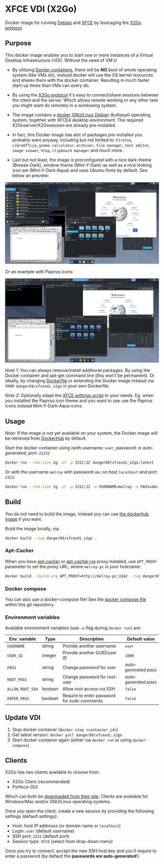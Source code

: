 # XFCE VDI (X2Go)

Docker image for running [Debian](https://hub.docker.com/_/debian) and [XFCE](https://www.xfce.org/) by leveraging the [X2Go protocol](https://wiki.x2go.org/doku.php/download:start).

## Purpose

This docker image enables you to start one or more instances of a Virtual Desktop Infrastructure (VDI). Without the need of VM's!

* By utilizing [Docker containers](https://www.docker.com/resources/what-container), there will be **NO** boot of whole operating system (like VMs do), instead docker will use the OS kernel resources and shares them with the docker container. Resulting in much faster start-up times than VMs can every do.

* By using the [X2Go protocol](https://wiki.x2go.org/) it's easy to connect/share sessions between the client and the server. Which allows remote working or any other task you might want do remotely in a windowing system.

* The image contains a [docker GNU/Linux Debian](https://hub.docker.com/_/debian) (bullseye) operating system, together with XFCE4 desktop environment. The required X2Goserver/X2Gosession are already pre-installed.

* In fact, this Docker image has alot of packages pre-installed you probably want anyway, including but not limited to: `Firefox`, `LibreOffice`, `gnome-calculator`, `archiver`, `file manager`, `text editor`, `image viewer`, `htop`, `clipboard manager` and much more.

* Last but not least, the image is preconfigured with a nice dark-theme (Breeze-Dark), window theme (Mint-Y-Dark) as well as a nice looking icon set (Mint-Y-Dark-Aqua) and uses Ubuntu fonts by default. See below an preview:

![Preview 1](preview.png)

Or an example with Papirus icons:

![Preview 2](preview_papirus.png)

*Note 1:* You can always remove/install additional packages. By using the Docker container and apt-get command line (this won't be permanent). Or ideally, by changing [Dockerfile](Dockerfile) or extending the Docker image instead via: `FROM danger89/xfcevdi_x2go` in your own Dockerfile. 

*Note 2:* Optionally adapt the [XFCE settings script](xfce_settings.sh) to your needs. Eg. when you installed the Papirus icon theme and you want to use use the Papirus icons instead Mint-Y-Dark-Aqua icons.

## Usage

*Note:* If the image is not yet available on your system, the Docker image will be retrieved from [DockerHub](https://hub.docker.com/r/danger89/xfcevdi_x2go) by default.

Start the docker container using (with username: `user`, password: *is auto-generated*, port: `2222`):

```sh
docker run --shm-size 2g -it -p 2222:22 danger89/xfcevdi_x2go:latest
```

Or with the username `melroy` with password `abc` on host `localhost` and port: `2222`:

```sh
docker run --shm-size 2g -it -p 2222:22 -e USERNAME=melroy -e PASS=abc danger89/xfcevdi_x2go:latest
```

## Build

You do not need to build the image, instead you can use [the dockerhub image](https://hub.docker.com/r/danger89/xfcevdi_x2go) if you want.

Build the image locally, via:

```sh
docker build --tag danger89/xfcevdi_x2go .
```

### Apt-Cacher

When you have [apt-cacher](http://manpages.ubuntu.com/manpages/jammy/man8/apt-cacher.8.html) or [apt-cacher-ng](http://manpages.ubuntu.com/manpages/jammy/en/man8/apt-cacher-ng.8.html) proxy installed, use `APT_PROXY` parameter to set the proxy URL; where `melroy-pc` is *your* hostname:

```sh
docker build --build-arg APT_PROXY=http://melroy-pc:3142 --tag danger89/xfcevdi_x2go .
```

### Docker compose

You can also use a docker-compose file!
See the [docker compose file](vdi-compose.yml) within this git repository.

### Environment variables

Available environment variables (use `-e` flag during `docker run`) are:

| Env. variable    | Type    | Description                                 | Default value          |
|------------------|---------|---------------------------------------------|------------------------|
| `USERNAME`       | string  | Provide another username                    | `user`                 |
| `USER_ID`        | integer | Provide another GUID/user ID                | `1000`                 |
| `PASS`           | string  | Change password for user                    | *auto-generated pass*  |
| `ROOT_PASS`      | string  | Change password for root-user               | *auto-generated pass*  |
| `ALLOW_ROOT_SSH` | boolean | Allow root access via SSH                   | `false`                |
| `ENTER_PASS`     | boolean | Require to enter password for sudo commands | `false`                |

## Update VDI

1. Stop docker container (`docker stop <container_id>`)
2. Get latest version: `docker pull danger89/xfcevdi_x2go`
3. Start docker container again (either via `docker run` or using `docker-compose`)

## Clients

X2Go has two clients available to choose from:

* X2Go Client (recommended)
* PyHoca-GUI

Which can both be [downloaded from their site](https://wiki.x2go.org/doku.php/download:start). Clients are available for Windows/Mac and/or GNU/Linux operating systems.

Once you open the client, create a new session by providing the following settings (default settings):

* Host: host IP addresss (or domain name or `localhost`)
* Login: `user` (default username)
* SSH port: `2222` (default port)
* Session type: `XFCE` (select from drop-down menu)

Once you try to connect, accept the new SSH host key and you'll require to enter a password (by default the **passwords are auto-generated**!).
